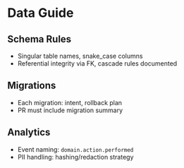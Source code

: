 # Data Guide

## Schema Rules
- Singular table names, snake_case columns
- Referential integrity via FK, cascade rules documented

## Migrations
- Each migration: intent, rollback plan
- PR must include migration summary

## Analytics
- Event naming: `domain.action.performed`
- PII handling: hashing/redaction strategy